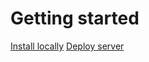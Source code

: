 # Getting started

[Install locally](https://github.com/guandjoy)
[Deploy server](https://github.com/guandjoy)





